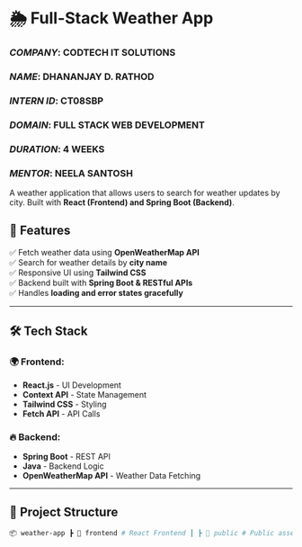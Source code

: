 # 🌦️ Full-Stack Weather App

### *COMPANY*: CODTECH IT SOLUTIONS
### *NAME*: DHANANJAY D. RATHOD
### *INTERN ID*: CT08SBP
### *DOMAIN*: FULL STACK WEB DEVELOPMENT
### *DURATION*: 4 WEEKS
### *MENTOR*: NEELA SANTOSH

A weather application that allows users to search for weather updates by city. Built with **React (Frontend) and Spring Boot (Backend)**.

## 📌 Features
✅ Fetch weather data using **OpenWeatherMap API**  
✅ Search for weather details by **city name**    
✅ Responsive UI using **Tailwind CSS**  
✅ Backend built with **Spring Boot & RESTful APIs**  
✅ Handles **loading and error states gracefully**  

---

## 🛠️ Tech Stack
### 🌍 Frontend:
- **React.js** - UI Development
- **Context API** - State Management
- **Tailwind CSS** - Styling
- **Fetch API** - API Calls

### 🔥 Backend:
- **Spring Boot** - REST API
- **Java** - Backend Logic
- **OpenWeatherMap API** - Weather Data Fetching

---

## 📂 Project Structure

```bash
📦 weather-app ┣ 📂 frontend # React Frontend ┃ ┣ 📂 public # Public assets (icon) ┃ ┣ 📂 src # Source code ┃ ┃ ┣ 📂 components # Reusable UI components ┃ ┃ ┣ 📂 context # Context API for state management ┃ ┃ ┣ 📂 hooks # Custom hooks ┃ ┃ ┣ 📂 pages # Page components ┃ ┃ ┣ 📂 assets # Images, icons, styles ┃ ┃ ┣ 📜 App.js # Main App component ┃ ┃ ┣ 📜 index.js # Entry point ┃ ┃ ┣ 📜 index.css # Global styles ┃ ┣ 📜 package.json # Dependencies & scripts ┃ ┣ 📜 tailwind.config.js # Tailwind configuration ┃ ┣ 📜 postcss.config.cjs # PostCSS configuration ┣ 📂 backend # Spring Boot Backend ┃ ┣ 📂 src/main/java/com/weatherapp # Java Source Files ┃ ┃ ┣ 📂 controller # Handles API requests ┃ ┃ ┣ 📂 service # Business logic ┃ ┃ ┣ 📜 WeatherApplication.java # Main entry point ┃ ┣ 📂 src/main/resources # Config files ┃ ┃ ┣ 📜 application.properties # Spring Boot properties ┃ ┣ 📜 pom.xml # Maven dependencies ┣ 📜 .gitignore # Git ignore file
```
